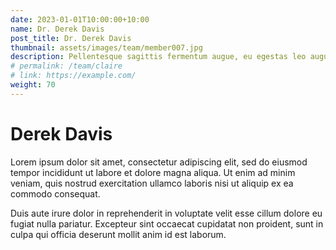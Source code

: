 ```yaml
---
date: 2023-01-01T10:00:00+10:00
name: Dr. Derek Davis
post_title: Dr. Derek Davis
thumbnail: assets/images/team/member007.jpg
description: Pellentesque sagittis fermentum augue, eu egestas leo augue.
# permalink: /team/claire
# link: https://example.com/
weight: 70
---
```


# Derek Davis

Lorem ipsum dolor sit amet, consectetur adipiscing elit, sed do eiusmod tempor incididunt ut labore et dolore magna aliqua. Ut enim ad minim veniam, quis nostrud exercitation ullamco laboris nisi ut aliquip ex ea commodo consequat.

Duis aute irure dolor in reprehenderit in voluptate velit esse cillum dolore eu fugiat nulla pariatur. Excepteur sint occaecat cupidatat non proident, sunt in culpa qui officia deserunt mollit anim id est laborum.
